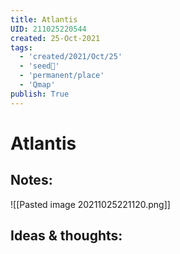 ```yaml
---
title: Atlantis
UID: 211025220544
created: 25-Oct-2021
tags:
  - 'created/2021/Oct/25'
  - 'seed🥜'
  - 'permanent/place'
  - 'Qmap'
publish: True
---
```

# Atlantis

## Notes:
![[Pasted image 20211025221120.png]]

## Ideas & thoughts:


